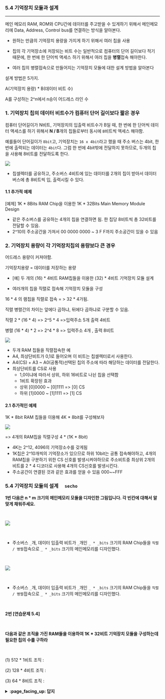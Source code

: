 ### 5.4  기억장치 모듈과 설계

---



메인 메모리 RAM, ROM와 CPU간에 데이터를 주고받을 수 있게하기 위해서 메인메모리에 Data, Address, Control bus를 연결하는 방식을 알아본다.



- 원하는 만큼의 기억장치 용량을 가지게 하기 위해서 여러 칩을 사용

- 칩의 각 기억장소에 저장되는 비트 수는 일반적으로 컴퓨터의 단어 길이보다 적기 때문에, 한 번에 한 단어씩 액세스 하기 위해서 여러 칩을 **병렬**접속 해야한다.
- 여러 칩의 병렬접속으로 만들어지는 기억장치 모듈에 대한 설계 방법을 알아본다



설계 방법은 5가지.

A(기억장치 용량) * B(데이터 비트 수)

A를 구성하는 2^n에서 n승이 어드레스 라인 수 



### 1. 기억장치 칩의 데이터 비트수가 컴퓨터 단어 길이보다 짧은 경우



컴퓨터 단어길이가 N비트, 기억장치의 입출력 비트수가 B일 때, 한 번에 한 단어씩 데이터 액세스를 하기 위해서 **N / B**개의 칩들로부터 동시에 `B`비트씩 엑세스 해야함.



예를들어 단어길이가 `8bit`고, 기억장치는 `16 x 4bit`라고 했을 때 주소 버스는 4bit, 한번에 출력되는 데이터는 `4bit`다. 그럼 한 번에 4bit밖에 전달하지 못하므로, 두개의 칩을 사용해 8비트를 전달하도록 한다.



![](https://images.velog.io/images/secho/post/a15ac0ea-7fe3-4f7d-869b-e41fc1ee4d4e/image.png)

- 칩셀렉터를 공유하고, 주소버스 4비트에 있는 데이터를 2개의 칩이 받아서 데이터버스에 총 8비트씩 입, 출력시킬 수 있다.



#### 1.1 추가적 예제

[예제] 1K * 8Bits RAM Chip을 이용한 1K * 32Bits Main Memory Module Design

- 같은 주소버스를 공유하는 4개의 칩을 연결하면 됨. 한 칩당 8비트씩 총 32비트를 전달할 수 있음.
- 2^10의 주소공간을 가져서 00 0000 0000 ~ 3 F F까지 주소공간이 있을 수 있음





### 2. 기억장치 용량이 각 기억장치칩의 용량보다 큰 경우

어드레스 용량이 커져야함.

기억장치용량 = 데이터를 저장하는 용량

- [예] 두 개의 (16) * 4비트 RAM칩들을 이용한 (32) * 4비트 기억장치 모듈 설계

- 여러개의 칩을 직렬로 접속해 기억장치 모듈을 구성



16 * 4 의 램칩을 직렬로 접속 = > 32 * 4가됨. 

직렬 병렬간의 차이는 앞에다 곱하냐, 뒤에다 곱하냐로 구분할 수 있음.

직렬 2 * (16 * 4)  => 2^5 * 4 =>입력주소 5개 출력 4비트

병렬 (16 * 4) * 2 => 2^4 * 8 => 입력주소 4개 , 출력 8비트









![](https://images.velog.io/images/secho/post/8cd096f7-2220-43e3-9f74-4bb69ed55e13/image.png)

- 두개 RAM 칩들을 직렬접속한 예
- A4, 최상단비트가 0,1로 들어오며 이 비트는 칩셀렉터로서 사용한다.
- A4(CS) + A3 ~ A0(공통적)선택된 칩의 주소에 따라 해당하는 데이터를 전달한다. 
- 최상단비트를 CS로 사용
  - 1,0이냐에 따라서 상위, 하위 16비트로 나뉜 칩을 선택함
  - 1비트 확장된 효과
  - 상위 [0]0000 ~ [0]1111 => [0] CS
  - 하위 [1]0000 ~ [1]1111 => [1] CS



#### 2.1 추가적인 예제

1K * 8bit RAM 칩들을 이용해 4K * 8bit를 구성해보자

![](https://images.velog.io/images/secho/post/7a973de9-316d-4f1c-896f-9013d5ed564c/image.png)

=> 4개의 RAM칩을 직렬구성 4 * (1K * 8bit)

- 4K는 2^12, 4096의 기억장소수를 갖게됨
- 1K칩은 2^10개씩의 기억장소가 있으므로 하위 10bit는 공통 접속해야하고, 4개의 RAM칩을 구분하기 위한 CS 신호를 발생시켜야하므로 주소비트중 최상위 2개의 비트를 2 * 4 디코더로 사용해 4개의 CS신호를 발생시킨다.
- 주소공간이 연결된 것과 같은 효과를 얻을 수 있음 000~~FFF







### 5.4 기억장치 모듈의 설계　	`secho`

**1번 다음은 n * m 크기의 메인메모리 모듈을 디자인한 그림입니다. 각 빈칸에 대해서 알맞게 채워주세요.**

<br>

![](https://images.velog.io/images/secho/post/8cd096f7-2220-43e3-9f74-4bb69ed55e13/image.png)

<br>

- 주소버스 `_`개, 데이터 입출력 비트가 `_`개인  `_ * _bits` 크기의 RAM Chip들을 `직렬 / 병렬`접속으로 `_ * _bits` 크기의 메인메모리를 디자인했다.

<br>



![](https://images.velog.io/images/secho/post/a15ac0ea-7fe3-4f7d-869b-e41fc1ee4d4e/image.png)

<br>

- 주소버스 `_`개, 데이터 입출력 비트가 `_`개인  `_ * _bits` 크기의 RAM Chip들을 `직렬 / 병렬`접속으로 `_ * _bits` 크기의 메인메모리를 디자인했다.

<br>

**2번 [연습문제 5.4]**

<br>

**다음과 같은 조직을 가진 RAM들을 이용하여 1K * 32비트 기억장치 모듈을 구성하는데 필요한 칩의 수를 구하라**

<br>

(1) 512 * 1비트 조직 :  

(2) 128 * 4비트 조직 : 

(3) 64 * 8비트 조직 : 



<details>
<summary> <b> :page_facing_up: 답지 </b>  </summary><br>
1번

다음은 n * m 크기의 메인메모리 모듈을 디자인한 그림입니다.

각 빈칸에 대해서 알맞게 채워주세요.

![](https://images.velog.io/images/secho/post/8cd096f7-2220-43e3-9f74-4bb69ed55e13/image.png)



주소버스  `4`개 데이터 입출력 비트가 `4`개인 `16 * 4bit`크기의 RAM Chip들을 `[직렬] / 병렬`접속으로 `32 * 4bit` 크기의 메인메모리를 디자인했다.

- 각 RAM은 4개의 비트로 기억장소의 위치를 결정한다.
- 한 램은 총 16개씩 0000 ~ 1111까지 가질 수 있지만 두 RAM을 직렬접속하면 최상단비트를 칩셀렉터로 사용해 1bit 증가된 효과를 얻을 수 있다.
- 상위비트를 0,1로 set하면 00000 ~ 01111, 10000 ~ 11111까지 선택할 수 있으므로, 총 32개의 주소를 선택해 데이터 입출력을 할 수 있다.







![](https://images.velog.io/images/secho/post/a15ac0ea-7fe3-4f7d-869b-e41fc1ee4d4e/image.png)

주소버스 `4`개, 데이터 입출력 비트가 `4`개인  `16 * 4bits` 크기의 RAM Chip들을 `직렬 / [병렬]`접속으로 `16 * 8bits` 크기의 메인메모리를 디자인했다.

- 컴퓨터 워드는 8bit인데 RAM크기가 4bit일때 두개의 RAM을 병렬접속하여 8비트 입출력크기를 만들 수 있다. 
- 칩셀렉터를 공유하고, 주소버스 4비트에 있는 데이터를 2개의 칩이 받아서 데이터버스에 총 8비트씩 입, 출력시킬 수 있다.





2번 [연습문제 5.4]



**다음과 같은 조직을 가진 RAM들을 이용하여 1K * 32비트 기억장치 모듈을 구성하는데 필요한 칩의 수를 구하라**

- 1K * 32는 기억장소가 2^10, 데이터 입출력이 32비트를 가짐.

- 앞으로 곱 = 직렬 ,뒤로 곱 = 병렬

(1) 512 * 1비트 조직 :  2개의 직렬연결 2 * (512) => 1K * 1bits => 뒤로 32개 병렬연결 (1K * 1bits) * 32 => 1K * 32bits

(2) 128 * 4비트 조직 : 8개의 직렬연결 8 * (128), 8개의 병렬연결 (4) * 8

(3) 64 * 8비트 조직 :  16개의 직렬연결 16 * (64), 4개의 병렬연결 (8) * 4



</details>
<br><br>

